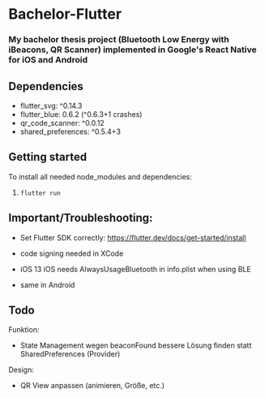 # Bachelor-Flutter
### My bachelor thesis project (Bluetooth Low Energy with iBeacons, QR Scanner) implemented in Google's React Native for iOS and Android

## Dependencies
* flutter_svg: ^0.14.3
* flutter_blue: 0.6.2 (^0.6.3+1 crashes)
* qr_code_scanner: ^0.0.12
* shared_preferences: ^0.5.4+3

## Getting started
To install all needed node_modules and dependencies:
1. `flutter run`

## Important/Troubleshooting:
* Set Flutter SDK correctly: https://flutter.dev/docs/get-started/install

* code signing needed in XCode
* iOS 13 iOS needs AlwaysUsageBluetooth in info.plist when using BLE
* same in Android

## Todo
Funktion:
* State Management wegen beaconFound bessere Lösung finden statt SharedPreferences (Provider)

Design:
* QR View anpassen (animieren, Größe, etc.)
